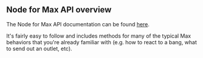 ## Node for Max API overview

The Node for Max API documentation can be found [here](https://docs.cycling74.com/nodeformax/api/).

It's fairly easy to follow and includes methods for many of the typical Max behaviors that you're already familiar with (e.g. how to react to a bang, what to send out an outlet, etc).
